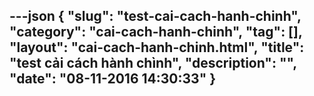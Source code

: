 ---json
{
    "slug": "test-cai-cach-hanh-chinh",
    "category": "cai-cach-hanh-chinh",
    "tag": [],
    "layout": "cai-cach-hanh-chinh.html",
    "title": "test cải cách hành chình",
    "description": "",
    "date": "08-11-2016 14:30:33"
}
---
